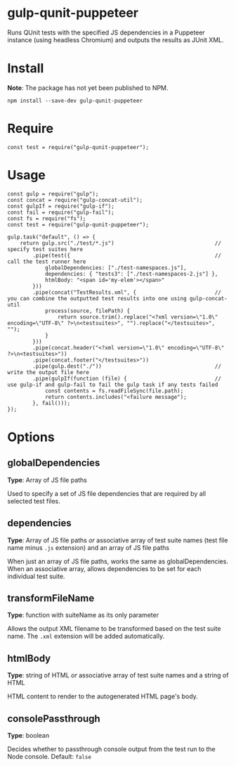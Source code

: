 # gulp-qunit-puppeteer
Runs QUnit tests with the specified JS dependencies in a Puppeteer instance (using headless Chromium) and outputs the results as JUnit XML.

# Install

**Note**: The package has not yet been published to NPM.


```
npm install --save-dev gulp-qunit-puppeteer
```

# Require

```
const test = require("gulp-qunit-puppeteer");
```

# Usage

```
const gulp = require("gulp");
const concat = require("gulp-concat-util");
const gulpIf = require("gulp-if");
const fail = require("gulp-fail");
const fs = require("fs");
const test = require("gulp-qunit-puppeteer");

gulp.task("default", () => {
    return gulp.src("./test/*.js")                                // specify test suites here
        .pipe(test({                                              // call the test runner here
            globalDependencies: ["./test-namespaces.js"],
            dependencies: { "tests3": ["./test-namespaces-2.js"] },
            htmlBody: "<span id='my-elem'></span>"
        }))
        .pipe(concat("TestResults.xml", {                         // you can combine the outputted test results into one using gulp-concat-util
            process(source, filePath) {
                return source.trim().replace("<?xml version=\"1.0\" encoding=\"UTF-8\" ?>\n<testsuites>", "").replace("</testsuites>", "");
            }
        }))
        .pipe(concat.header("<?xml version=\"1.0\" encoding=\"UTF-8\" ?>\n<testsuites>"))
        .pipe(concat.footer("</testsuites>"))
        .pipe(gulp.dest("./"))                                    // write the output file here
        .pipe(gulpIf(function (file) {                            // use gulp-if and gulp-fail to fail the gulp task if any tests failed
            const contents = fs.readFileSync(file.path);
            return contents.includes("<failure message");
        }, fail()));
});
```

# Options

## globalDependencies

**Type**: Array of JS file paths

Used to specify a set of JS file dependencies that are required by all selected test files.

## dependencies

**Type**: Array of JS file paths _or_ associative array of test suite names (test file name minus `.js` extension) and an array of JS file paths

When just an array of JS file paths, works the same as globalDependencies. When an associative array, allows dependencies to be set for each individual test suite.

## transformFileName

**Type**: function with suiteName as its only parameter

Allows the output XML filename to be transformed based on the test suite name. The `.xml` extension will be added automatically.

## htmlBody

**Type**: string of HTML _or_ associative array of test suite names and a string of HTML

HTML content to render to the autogenerated HTML page's body.

## consolePassthrough

**Type**: boolean

Decides whether to passthrough console output from the test run to the Node console. Default: `false`
